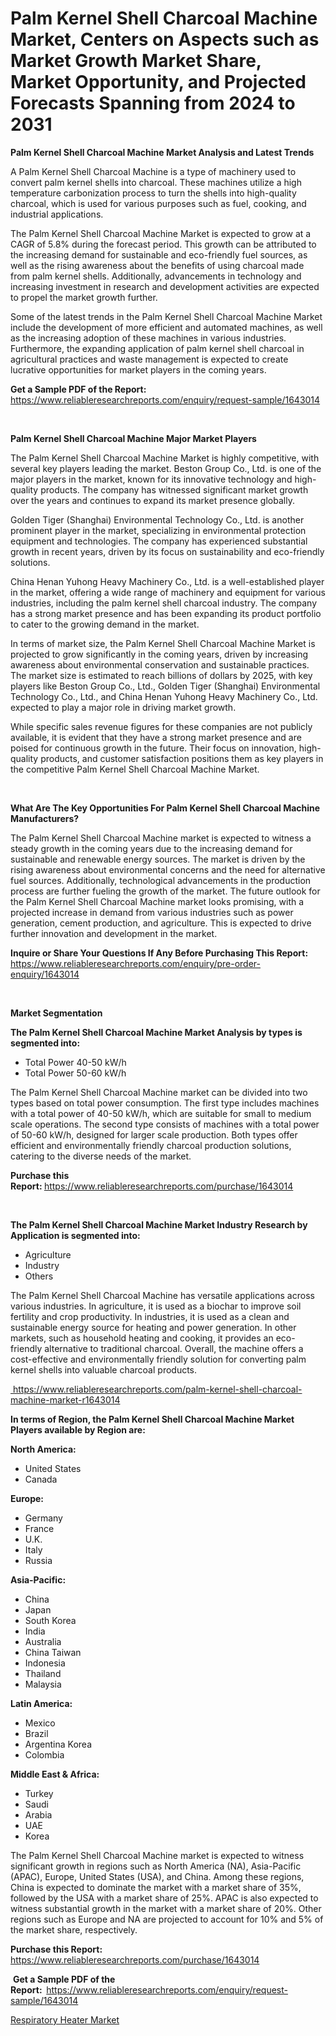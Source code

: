 <p><h1>Palm Kernel Shell Charcoal Machine Market, Centers on Aspects such as Market Growth Market Share, Market Opportunity, and Projected Forecasts Spanning from 2024 to 2031</h1></p><p><strong>Palm Kernel Shell Charcoal Machine Market Analysis and Latest Trends</strong></p>
<p><p>A Palm Kernel Shell Charcoal Machine is a type of machinery used to convert palm kernel shells into charcoal. These machines utilize a high temperature carbonization process to turn the shells into high-quality charcoal, which is used for various purposes such as fuel, cooking, and industrial applications.</p><p>The Palm Kernel Shell Charcoal Machine Market is expected to grow at a CAGR of 5.8% during the forecast period. This growth can be attributed to the increasing demand for sustainable and eco-friendly fuel sources, as well as the rising awareness about the benefits of using charcoal made from palm kernel shells. Additionally, advancements in technology and increasing investment in research and development activities are expected to propel the market growth further.</p><p>Some of the latest trends in the Palm Kernel Shell Charcoal Machine Market include the development of more efficient and automated machines, as well as the increasing adoption of these machines in various industries. Furthermore, the expanding application of palm kernel shell charcoal in agricultural practices and waste management is expected to create lucrative opportunities for market players in the coming years.</p></p>
<p><strong>Get a Sample PDF of the Report:&nbsp;</strong> <a href="https://www.reliableresearchreports.com/enquiry/request-sample/1643014">https://www.reliableresearchreports.com/enquiry/request-sample/1643014</a></p>
<p>&nbsp;</p>
<p><strong>Palm Kernel Shell Charcoal Machine Major Market Players</strong></p>
<p><p>The Palm Kernel Shell Charcoal Machine Market is highly competitive, with several key players leading the market. Beston Group Co., Ltd. is one of the major players in the market, known for its innovative technology and high-quality products. The company has witnessed significant market growth over the years and continues to expand its market presence globally.</p><p>Golden Tiger (Shanghai) Environmental Technology Co., Ltd. is another prominent player in the market, specializing in environmental protection equipment and technologies. The company has experienced substantial growth in recent years, driven by its focus on sustainability and eco-friendly solutions.</p><p>China Henan Yuhong Heavy Machinery Co., Ltd. is a well-established player in the market, offering a wide range of machinery and equipment for various industries, including the palm kernel shell charcoal industry. The company has a strong market presence and has been expanding its product portfolio to cater to the growing demand in the market.</p><p>In terms of market size, the Palm Kernel Shell Charcoal Machine Market is projected to grow significantly in the coming years, driven by increasing awareness about environmental conservation and sustainable practices. The market size is estimated to reach billions of dollars by 2025, with key players like Beston Group Co., Ltd., Golden Tiger (Shanghai) Environmental Technology Co., Ltd., and China Henan Yuhong Heavy Machinery Co., Ltd. expected to play a major role in driving market growth.</p><p>While specific sales revenue figures for these companies are not publicly available, it is evident that they have a strong market presence and are poised for continuous growth in the future. Their focus on innovation, high-quality products, and customer satisfaction positions them as key players in the competitive Palm Kernel Shell Charcoal Machine Market.</p></p>
<p>&nbsp;</p>
<p><strong>What Are The Key Opportunities For Palm Kernel Shell Charcoal Machine Manufacturers?</strong></p>
<p><p>The Palm Kernel Shell Charcoal Machine market is expected to witness a steady growth in the coming years due to the increasing demand for sustainable and renewable energy sources. The market is driven by the rising awareness about environmental concerns and the need for alternative fuel sources. Additionally, technological advancements in the production process are further fueling the growth of the market. The future outlook for the Palm Kernel Shell Charcoal Machine market looks promising, with a projected increase in demand from various industries such as power generation, cement production, and agriculture. This is expected to drive further innovation and development in the market.</p></p>
<p><strong>Inquire or Share Your Questions If Any Before Purchasing This Report:</strong> <a href="https://www.reliableresearchreports.com/enquiry/pre-order-enquiry/1643014">https://www.reliableresearchreports.com/enquiry/pre-order-enquiry/1643014</a></p>
<p>&nbsp;</p>
<p><strong>Market Segmentation</strong></p>
<p><strong>The Palm Kernel Shell Charcoal Machine Market Analysis by types is segmented into:</strong></p>
<p><ul><li>Total Power 40-50 kW/h</li><li>Total Power 50-60 kW/h</li></ul></p>
<p><p>The Palm Kernel Shell Charcoal Machine market can be divided into two types based on total power consumption. The first type includes machines with a total power of 40-50 kW/h, which are suitable for small to medium scale operations. The second type consists of machines with a total power of 50-60 kW/h, designed for larger scale production. Both types offer efficient and environmentally friendly charcoal production solutions, catering to the diverse needs of the market.</p></p>
<p><strong>Purchase this Report:&nbsp;</strong><a href="https://www.reliableresearchreports.com/purchase/1643014">https://www.reliableresearchreports.com/purchase/1643014</a></p>
<p>&nbsp;</p>
<p><strong>The Palm Kernel Shell Charcoal Machine Market Industry Research by Application is segmented into:</strong></p>
<p><ul><li>Agriculture</li><li>Industry</li><li>Others</li></ul></p>
<p><p>The Palm Kernel Shell Charcoal Machine has versatile applications across various industries. In agriculture, it is used as a biochar to improve soil fertility and crop productivity. In industries, it is used as a clean and sustainable energy source for heating and power generation. In other markets, such as household heating and cooking, it provides an eco-friendly alternative to traditional charcoal. Overall, the machine offers a cost-effective and environmentally friendly solution for converting palm kernel shells into valuable charcoal products.</p></p>
<p><a href="https://www.reliableresearchreports.com/palm-kernel-shell-charcoal-machine-market-r1643014">&nbsp;https://www.reliableresearchreports.com/palm-kernel-shell-charcoal-machine-market-r1643014</a></p>
<p><strong>In terms of Region, the Palm Kernel Shell Charcoal Machine Market Players available by Region are:</strong></p>
<p>
    <p> <strong> North America: </strong>
        <ul>
            <li>United States</li>
            <li>Canada</li>
        </ul>
        </p> 
    <p> <strong> Europe: </strong>
        <ul>
            <li>Germany</li>
            <li>France</li>
            <li>U.K.</li>
            <li>Italy</li>
            <li>Russia</li>
        </ul>
        </p> 
    <p> <strong> Asia-Pacific: </strong>
        <ul>
            <li>China</li>
            <li>Japan</li>
            <li>South Korea</li>
            <li>India</li>
            <li>Australia</li>
            <li>China Taiwan</li>
            <li>Indonesia</li>
            <li>Thailand</li>
            <li>Malaysia</li>
        </ul>
        </p> 
    <p> <strong> Latin America: </strong>
        <ul>
            <li>Mexico</li>
            <li>Brazil</li>
            <li>Argentina Korea</li>
            <li>Colombia</li>
        </ul>
        </p> 
    <p> <strong> Middle East & Africa: </strong>
        <ul>
            <li>Turkey</li>
            <li>Saudi</li>
            <li>Arabia</li>
            <li>UAE</li>
            <li>Korea</li>
        </ul>
    </p>
    </p>
<p><p>The Palm Kernel Shell Charcoal Machine market is expected to witness significant growth in regions such as North America (NA), Asia-Pacific (APAC), Europe, United States (USA), and China. Among these regions, China is expected to dominate the market with a market share of 35%, followed by the USA with a market share of 25%. APAC is also expected to witness substantial growth in the market with a market share of 20%. Other regions such as Europe and NA are projected to account for 10% and 5% of the market share, respectively.</p></p>
<p><strong>Purchase this Report: </strong><a href="https://www.reliableresearchreports.com/purchase/1643014">https://www.reliableresearchreports.com/purchase/1643014</a></p>
<p>&nbsp;<strong>Get a Sample PDF of the Report:&nbsp;&nbsp;</strong><a href="https://www.reliableresearchreports.com/enquiry/request-sample/1643014">https://www.reliableresearchreports.com/enquiry/request-sample/1643014</a></p>
<p><strong></strong></p>
<p><p><a href="https://meowing-canidae-761.notion.site/Respiratory-Heater-Market-Comprehensive-Assessment-by-Type-Application-and-Geography-fdb5eb8a35d0451198a2cddbb67fae52">Respiratory Heater Market</a></p></p>